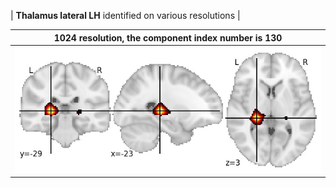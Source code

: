 


| **Thalamus lateral LH** identified on various resolutions |

| 1024 resolution, the component index number is 130|  
|:---:|  
| ![Component 1024](../1024/final/130.jpg "From component 1024: Thalamus lateral LH") |